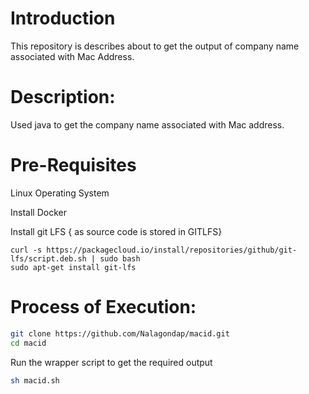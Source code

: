 # Introduction
This repository is describes about to get the output of company name associated with Mac Address.

# Description:
Used java to get the company name associated with Mac address.

# Pre-Requisites

Linux Operating System

Install Docker

Install git LFS { as source code is stored in GITLFS}

```
curl -s https://packagecloud.io/install/repositories/github/git-lfs/script.deb.sh | sudo bash
sudo apt-get install git-lfs
```

# Process of Execution:

```sh
git clone https://github.com/Nalagondap/macid.git
cd macid
```

Run the wrapper script to get the required output

```sh
sh macid.sh
```
